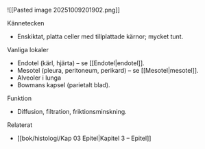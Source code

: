 ![[Pasted image 20251009201902.png]]

Kännetecken
- Enskiktat, platta celler med tillplattade kärnor; mycket tunt.

Vanliga lokaler
- Endotel (kärl, hjärta) – se [[Endotel|endotel]].
- Mesotel (pleura, peritoneum, perikard) – se [[Mesotel|mesotel]].
- Alveoler i lunga
- Bowmans kapsel (parietalt blad).

Funktion
- Diffusion, filtration, friktionsminskning.

Relaterat
- [[bok/histologi/Kap 03 Epitel|Kapitel 3 – Epitel]]

